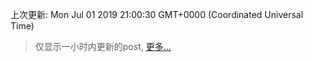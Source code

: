 
  
 上次更新: Mon Jul 01 2019 21:00:30 GMT+0000 (Coordinated Universal Time) 

 > 仅显示一小时内更新的post, [更多...](screenshots/)
  